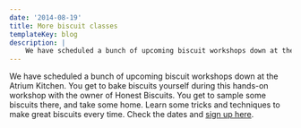 ```yaml
---
date: '2014-08-19'
title: More biscuit classes
templateKey: blog
description: |
    We have scheduled a bunch of upcoming biscuit workshops down at the Atrium Kitchen.
---
```

We have scheduled a bunch of upcoming biscuit workshops down at the Atrium Kitchen. You get to bake biscuits yourself during this hands-on workshop with the owner of Honest Biscuits. You get to sample some biscuits there, and take some home. Learn some tricks and techniques to make great biscuits every time. Check the dates and [sign up here](https://www.sidetour.com/experiences/art-stone-biscuit-making-workshop-downtown-seattle).
